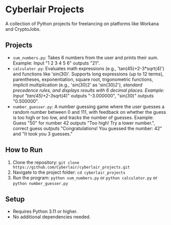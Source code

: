 # Cyberlair Projects

A collection of Python projects for freelancing on platforms like Workana and CryptoJobs.

## Projects
- `sum_numbers.py`: Takes 6 numbers from the user and prints their sum. Example: Input "1 2 3 4 5 6" outputs "21".
- `calculator.py`: Evaluates math expressions (e.g., 'tan(45)+2-3*sqrt(4)') and functions like 'sin(30)'. Supports long expressions (up to 12 terms), parentheses, exponentiation, square root, trigonometric functions, implicit multiplication (e.g., 'sin(30)2' as 'sin(30)*2'), standard precedence rules, and displays results with 6 decimal places. Example: Input "tan(45)+2-3*sqrt(4)" outputs "-3.000000", "sin(30)" outputs "0.500000".
- `number_guesser.py`: A number guessing game where the user guesses a random number between 0 and 111, with feedback on whether the guess is too high or too low, and tracks the number of guesses. Example: Guess "50" for number 42 outputs "Too high! Try a lower number.", correct guess outputs "Congratulations! You guessed the number: 42" and "It took you 3 guesses."

## How to Run
1. Clone the repository: `git clone https://github.com/Cyberlair/cyberlair_projects.git`
2. Navigate to the project folder: `cd cyberlair_projects`
3. Run the program: `python sum_numbers.py` or `python calculator.py` or `python number_guesser.py`

## Setup
- Requires Python 3.11 or higher.
- No additional dependencies needed.